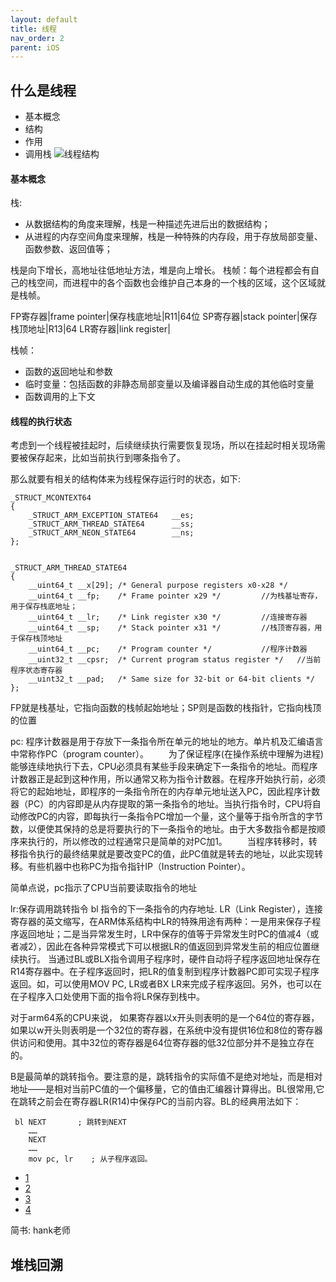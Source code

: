 ```yaml
---
layout: default
title: 线程
nav_order: 2
parent: iOS
---
```


## 什么是线程

- 基本概念
- 结构
- 作用
- 调用栈
![线程结构](../../../images/iOS/线程结构.png)

#### 基本概念
栈:
- 从数据结构的角度来理解，栈是一种描述先进后出的数据结构；
- 从进程的内存空间角度来理解，栈是一种特殊的内存段，用于存放局部变量、函数参数、返回值等；

栈是向下增长，高地址往低地址方法，堆是向上增长。
栈帧：每个进程都会有自己的栈空间，而进程中的各个函数也会维护自己本身的一个栈的区域，这个区域就是栈帧。

FP寄存器|frame pointer|保存栈底地址|R11|64位
SP寄存器|stack pointer|保存栈顶地址|R13|64
LR寄存器|link register|

栈帧：
- 函数的返回地址和参数
- 临时变量：包括函数的非静态局部变量以及编译器自动生成的其他临时变量
- 函数调用的上下文

#### 线程的执行状态
考虑到一个线程被挂起时，后续继续执行需要恢复现场，所以在挂起时相关现场需要被保存起来，比如当前执行到哪条指令了。

那么就要有相关的结构体来为线程保存运行时的状态，如下:

~~~Objecive-C   
_STRUCT_MCONTEXT64
{
    _STRUCT_ARM_EXCEPTION_STATE64   __es;
    _STRUCT_ARM_THREAD_STATE64      __ss;
    _STRUCT_ARM_NEON_STATE64        __ns;
};


_STRUCT_ARM_THREAD_STATE64
{
    __uint64_t __x[29]; /* General purpose registers x0-x28 */
    __uint64_t __fp;    /* Frame pointer x29 */         //为栈基址寄存，用于保存栈底地址；
    __uint64_t __lr;    /* Link register x30 */         //连接寄存器
    __uint64_t __sp;    /* Stack pointer x31 */         //栈顶寄存器，用于保存栈顶地址
    __uint64_t __pc;    /* Program counter */           //程序计数器
    __uint32_t __cpsr;  /* Current program status register */   //当前程序状态寄存器
    __uint32_t __pad;   /* Same size for 32-bit or 64-bit clients */
};
~~~

FP就是栈基址，它指向函数的栈帧起始地址；SP则是函数的栈指针，它指向栈顶的位置

pc:
程序计数器是用于存放下一条指令所在单元的地址的地方。单片机及汇编语言中常称作PC（program counter）。 　　为了保证程序(在操作系统中理解为进程)能够连续地执行下去，CPU必须具有某些手段来确定下一条指令的地址。而程序计数器正是起到这种作用，所以通常又称为指令计数器。在程序开始执行前，必须将它的起始地址，即程序的一条指令所在的内存单元地址送入PC，因此程序计数器（PC）的内容即是从内存提取的第一条指令的地址。当执行指令时，CPU将自动修改PC的内容，即每执行一条指令PC增加一个量，这个量等于指令所含的字节数，以便使其保持的总是将要执行的下一条指令的地址。由于大多数指令都是按顺序来执行的，所以修改的过程通常只是简单的对PC加1。 　　当程序转移时，转移指令执行的最终结果就是要改变PC的值，此PC值就是转去的地址，以此实现转移。有些机器中也称PC为指令指针IP（Instruction Pointer）。

简单点说，pc指示了CPU当前要读取指令的地址

lr:保存调用跳转指令 bl 指令的下一条指令的内存地址.
LR（Link Register），连接寄存器的英文缩写，在ARM体系结构中LR的特殊用途有两种：一是用来保存子程序返回地址；二是当异常发生时，LR中保存的值等于异常发生时PC的值减4（或者减2），因此在各种异常模式下可以根据LR的值返回到异常发生前的相应位置继续执行。
当通过BL或BLX指令调用子程序时，硬件自动将子程序返回地址保存在R14寄存器中。在子程序返回时，把LR的值复制到程序计数器PC即可实现子程序返回。如，可以使用MOV PC, LR或者BX LR来完成子程序返回。另外，也可以在在子程序入口处使用下面的指令将LR保存到栈中。

对于arm64系的CPU来说， 如果寄存器以x开头则表明的是一个64位的寄存器，如果以w开头则表明是一个32位的寄存器，在系统中没有提供16位和8位的寄存器供访问和使用。其中32位的寄存器是64位寄存器的低32位部分并不是独立存在的。

B是最简单的跳转指令。要注意的是，跳转指令的实际值不是绝对地址，而是相对地址——是相对当前PC值的一个偏移量，它的值由汇编器计算得出。BL很常用,它在跳转之前会在寄存器LR(R14)中保存PC的当前内容。BL的经典用法如下：
~~~
 bl NEXT       ; 跳转到NEXT 
    …… 
    NEXT 
    …… 
    mov pc, lr    ; 从子程序返回。
~~~

- [1](http://blog.chinaunix.net/uid-16459552-id-3364761.html)
- [2](https://www.veryarm.com/106579.html)
- [3](https://juejin.im/post/5cadeda55188251ad87b0eed)
- [4](https://www.jianshu.com/p/91c5dc0a8bb9)

简书: hank老师

## 堆栈回溯


